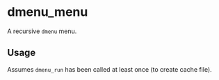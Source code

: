 # dmenu_menu

A recursive `dmenu` menu.

## Usage

Assumes `dmenu_run` has been called at least once (to create cache file).
